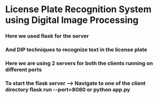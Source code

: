 # License Plate Recognition System using Digital Image Processing

### Here we used flask for the server 
### And DIP techniques to recognize text in the license plate


### Here we are using 2 servers for both the clients running on different ports
### To start the flask server **-->** Navigate to one of the client directory **flask run --port=8080** or **python app.py**
